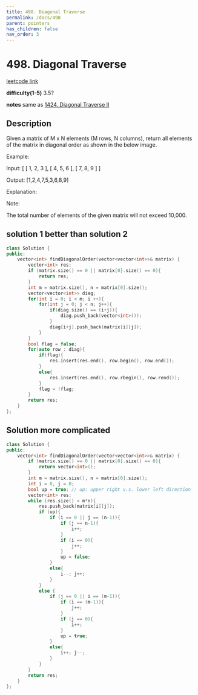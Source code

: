 ```yaml
---
title: 498. Diagonal Traverse
permalink: /docs/498
parent: pointers
has_children: false
nav_order: 3
---
```

# 498. Diagonal Traverse
[leetcode link](https://leetcode.com/problems/diagonal-traverse/)

**difficulty(1-5)** 
3.5? 

**notes**
same as [1424. Diagonal Traverse II](/docs/1424)

## Description
Given a matrix of M x N elements (M rows, N columns), return all elements of the matrix in diagonal order as shown in the below image.

 

Example:

Input:
[
 [ 1, 2, 3 ],
 [ 4, 5, 6 ],
 [ 7, 8, 9 ]
]

Output:  [1,2,4,7,5,3,6,8,9]

Explanation:

 

Note:

The total number of elements of the given matrix will not exceed 10,000.

## solution 1  better than solution 2
```c++
class Solution {
public:
    vector<int> findDiagonalOrder(vector<vector<int>>& matrix) {
        vector<int> res;
        if (matrix.size() == 0 || matrix[0].size() == 0){
            return res;
        }
        int m = matrix.size(), n = matrix[0].size();
        vector<vector<int>> diag;
        for(int i = 0; i < m; i ++){
            for(int j = 0; j < n; j++){
                if(diag.size() == (i+j)){
                    diag.push_back(vector<int>());
                }
                diag[i+j].push_back(matrix[i][j]);
            }
        }
        bool flag = false;
        for(auto row : diag){
            if(flag){
                res.insert(res.end(), row.begin(), row.end());
            }
            else{
                res.insert(res.end(), row.rbegin(), row.rend());
            }
            flag = !flag;
        }
        return res;
    }
};
```
## Solution more complicated
```c++
class Solution {
public:
    vector<int> findDiagonalOrder(vector<vector<int>>& matrix) {
        if (matrix.size() == 0 || matrix[0].size() == 0){
            return vector<int>();
        }
        int m = matrix.size(), n = matrix[0].size();
        int i = 0, j = 0;
        bool up = true; // up: upper right v.s. lower left direction
        vector<int> res;
        while (res.size() < m*n){
            res.push_back(matrix[i][j]);
            if (up){
                if (i == 0 || j == (n-1)){
                    if (j == n-1){
                        i++;
                    }
                    if (i == 0){
                        j++;
                    }
                    up = false;
                }
                else{
                    i--; j++;
                }
            }
            else {
                if (j == 0 || i == (m-1)){
                    if (i == (m-1)){
                        j++;
                    }
                    if (j == 0){
                        i++;
                    }
                    up = true;
                }
                else{
                    i++; j--;
                }
            }
        }
        return res;
    }
};
```

<!-- 
Default label
{: .label }

Blue label
{: .label .label-blue }

Stable
{: .label .label-green }

New release
{: .label .label-purple }

Coming soon
{: .label .label-yellow }

Deprecated
{: .label .label-red } -->
